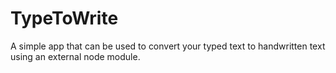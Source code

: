 # TypeToWrite
A simple app that can be used to convert your typed text to handwritten text using an external node module.
